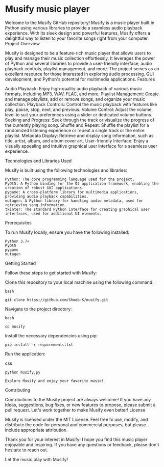 # Musify music player

 Welcome to the Musify GitHub repository! Musify is a music player built in Python using various libraries to provide a seamless audio playback experience. With its sleek design and powerful features, Musify offers a delightful way to listen to your favorite songs right from your computer.
Project Overview

Musify is designed to be a feature-rich music player that allows users to play and manage their music collection effortlessly. It leverages the power of Python and several libraries to provide a user-friendly interface, audio playback controls, playlist management, and more. The project serves as an excellent resource for those interested in exploring audio processing, GUI development, and Python's potential for multimedia applications.
Features

Audio Playback: Enjoy high-quality audio playback of various music formats, including MP3, WAV, FLAC, and more.
Playlist Management: Create and manage playlists, add or remove songs, and organize your music collection.
Playback Controls: Control the music playback with features like play, pause, stop, next, and previous.
Volume Control: Adjust the volume level to suit your preferences using a slider or dedicated volume buttons.
Seeking and Progress: Seek through the track or visualize the progress of the currently playing song.
Shuffle and Repeat: Shuffle the playlist for a randomized listening experience or repeat a single track or the entire playlist.
Metadata Display: Retrieve and display song information, such as title, artist, album, and album cover art.
User-friendly Interface: Enjoy a visually appealing and intuitive graphical user interface for a seamless user experience.

Technologies and Libraries Used

Musify is built using the following technologies and libraries:

    Python: The core programming language used for the project.
    PyQt5: A Python binding for the Qt application framework, enabling the creation of robust GUI applications.
    pygame: A cross-platform library for multimedia applications, providing audio playback capabilities.
    mutagen: A Python library for handling audio metadata, used for retrieving song information.
    tkinter: The standard Python interface for creating graphical user interfaces, used for additional UI elements.

Prerequisites

To run Musify locally, ensure you have the following installed:

    Python 3.7+
    PyQt5
    pygame
    mutagen

Getting Started

Follow these steps to get started with Musify:

Clone this repository to your local machine using the following command:

    bash

    git clone https://github.com/Shoeb-K/musify.git

Navigate to the project directory:

    bash

    cd musify

Install the necessary dependencies using pip:

    pip install -r requirements.txt

Run the application:

css

    python musify.py

    Explore Musify and enjoy your favorite music!

Contributing

Contributions to the Musify project are always welcome! If you have any ideas, suggestions, bug fixes, or new features to propose, please submit a pull request. Let's work together to make Musify even better!
License

Musify is licensed under the MIT License. Feel free to use, modify, and distribute the code for personal and commercial purposes, but please include appropriate attribution.

Thank you for your interest in Musify! I hope you find this music player enjoyable and inspiring. If you have any questions or feedback, please don't hesitate to reach out.

Let the music play with Musify!
